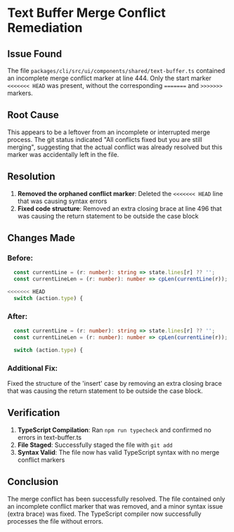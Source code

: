 # Text Buffer Merge Conflict Remediation

## Issue Found

The file `packages/cli/src/ui/components/shared/text-buffer.ts` contained an incomplete merge conflict marker at line 444. Only the start marker `<<<<<<< HEAD` was present, without the corresponding `=======` and `>>>>>>>` markers.

## Root Cause

This appears to be a leftover from an incomplete or interrupted merge process. The git status indicated "All conflicts fixed but you are still merging", suggesting that the actual conflict was already resolved but this marker was accidentally left in the file.

## Resolution

1. **Removed the orphaned conflict marker**: Deleted the `<<<<<<< HEAD` line that was causing syntax errors
2. **Fixed code structure**: Removed an extra closing brace at line 496 that was causing the return statement to be outside the case block

## Changes Made

### Before:

```typescript
  const currentLine = (r: number): string => state.lines[r] ?? '';
  const currentLineLen = (r: number): number => cpLen(currentLine(r));

<<<<<<< HEAD
  switch (action.type) {
```

### After:

```typescript
  const currentLine = (r: number): string => state.lines[r] ?? '';
  const currentLineLen = (r: number): number => cpLen(currentLine(r));

  switch (action.type) {
```

### Additional Fix:

Fixed the structure of the 'insert' case by removing an extra closing brace that was causing the return statement to be outside the case block.

## Verification

1. **TypeScript Compilation**: Ran `npm run typecheck` and confirmed no errors in text-buffer.ts
2. **File Staged**: Successfully staged the file with `git add`
3. **Syntax Valid**: The file now has valid TypeScript syntax with no merge conflict markers

## Conclusion

The merge conflict has been successfully resolved. The file contained only an incomplete conflict marker that was removed, and a minor syntax issue (extra brace) was fixed. The TypeScript compiler now successfully processes the file without errors.
